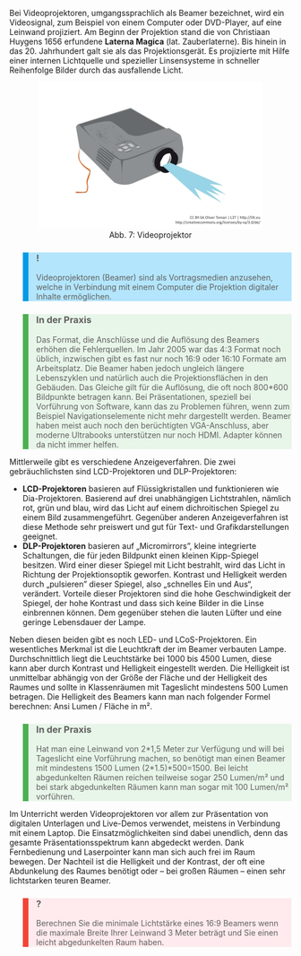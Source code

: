 <!-- filename: 10_Videoprojektor.md -->
<!-- title: Videoprojektor -->

Bei Videoprojektoren, umgangssprachlich als Beamer bezeichnet, wird ein Videosignal, zum Beispiel von einem Computer oder DVD-Player, auf eine Leinwand projiziert. Am Beginn der Projektion stand die von Christiaan Huygens 1656 erfundene **Laterna Magica** (lat. Zauberlaterne). Bis hinein in das 20. Jahrhundert galt sie als das Projektionsgerät. Es projizierte mit Hilfe einer internen Lichtquelle und spezieller Linsensysteme in schneller Reihenfolge Bilder durch das ausfallende Licht.

<center><figure>
  <img src="img/7_Videoprojektor.jpg" alt="Abb. 7: Videoprojektor">
  <figcaption>Abb. 7: Videoprojektor</figcaption>
</figure></center>


<blockquote style="background: #B3E5FC; border-left: 10px solid #039BE5">

### !

Videoprojektoren (Beamer) sind als Vortragsmedien anzusehen, welche in Verbindung mit einem Computer die Projektion digitaler Inhalte ermöglichen.

</blockquote>

<blockquote style="background: #E8F5E9; border-left: 10px solid #4CAF50">

### In der Praxis

Das Format, die Anschlüsse und die Auflösung des Beamers erhöhen die Fehlerquellen. Im Jahr 2005 war das 4:3 Format noch üblich, inzwischen gibt es fast nur noch 16:9 oder 16:10 Formate am Arbeitsplatz. Die Beamer haben jedoch ungleich längere Lebenszyklen und natürlich auch die Projektionsflächen in den Gebäuden. Das Gleiche gilt für die Auflösung, die oft noch 800\*600 Bildpunkte betragen kann. Bei Präsentationen, speziell bei Vorführung von Software, kann das zu Problemen führen, wenn zum Beispiel Navigationselemente nicht mehr dargestellt werden. Beamer haben meist auch noch den berüchtigten VGA-Anschluss, aber moderne Ultrabooks unterstützen nur noch HDMI. Adapter können da nicht immer helfen.

</blockquote>

Mittlerweile gibt es verschiedene Anzeigeverfahren. Die zwei gebräuchlichsten sind LCD-Projektoren und DLP-Projektoren:

- **LCD-Projektoren** basieren auf Flüssigkristallen und funktionieren wie Dia-Projektoren. Basierend auf drei unabhängigen Lichtstrahlen, nämlich rot, grün und blau, wird das Licht auf einem dichroitischen Spiegel zu einem Bild zusammengeführt. Gegenüber anderen Anzeigeverfahren ist diese Methode sehr preiswert und gut für Text- und Grafikdarstellungen geeignet.
- **DLP-Projektoren** basieren auf „Micromirrors”, kleine integrierte Schaltungen, die für jeden Bildpunkt einen kleinen Kipp-Spiegel besitzen. Wird einer dieser Spiegel mit Licht bestrahlt, wird das Licht in Richtung der Projektionsoptik geworfen. Kontrast und Helligkeit werden durch „pulsieren” dieser Spiegel, also „schnelles Ein und Aus“, verändert. Vorteile dieser Projektoren sind die hohe Geschwindigkeit der Spiegel, der hohe Kontrast und dass sich keine Bilder in die Linse einbrennen können. Dem gegenüber stehen die lauten Lüfter und eine geringe Lebensdauer der Lampe.

Neben diesen beiden gibt es noch LED- und LCoS-Projektoren. Ein wesentliches Merkmal ist die Leuchtkraft der im Beamer verbauten Lampe. Durchschnittlich liegt die Leuchtstärke bei 1000 bis 4500 Lumen, diese kann aber durch Kontrast und Helligkeit eingestellt werden. Die Helligkeit ist unmittelbar abhängig von der Größe der Fläche und der Helligkeit des Raumes und sollte in Klassenräumen mit Tageslicht mindestens 500 Lumen betragen. Die Helligkeit des Beamers kann man nach folgender Formel berechnen: Ansi Lumen / Fläche in m².

<blockquote style="background: #E8F5E9; border-left: 10px solid #4CAF50">

### In der Praxis

Hat man eine Leinwand von 2\*1,5 Meter zur Verfügung und will bei Tageslicht eine Vorführung machen, so benötigt man einen Beamer mit mindestens 1500 Lumen (2\*1.5)\*500=1500. Bei leicht abgedunkelten Räumen reichen teilweise sogar 250 Lumen/m² und bei stark abgedunkelten Räumen kann man sogar mit 100 Lumen/m² vorführen.

</blockquote>

Im Unterricht werden Videoprojektoren vor allem zur Präsentation von digitalen Unterlagen und Live-Demos verwendet, meistens in Verbindung mit einem Laptop. Die Einsatzmöglichkeiten sind dabei unendlich, denn das gesamte Präsentationsspektrum kann abgedeckt werden. Dank Fernbedienung und Laserpointer kann man sich auch frei im Raum bewegen. Der Nachteil ist die Helligkeit und der Kontrast, der oft eine Abdunkelung des Raumes benötigt oder – bei großen Räumen – einen sehr lichtstarken teuren Beamer.

<blockquote style="background: #FFEBEE; border-left: 10px solid #F44336">

### ?

Berechnen Sie die minimale Lichtstärke eines 16:9 Beamers wenn die maximale Breite Ihrer Leinwand 3 Meter beträgt und Sie einen leicht abgedunkelten Raum haben.

</blockquote>
